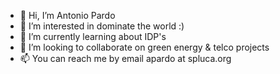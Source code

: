 - 👋 Hi, I’m Antonio Pardo
- 👀 I’m interested in dominate the world :)
- 🌱 I’m currently learning about IDP's
- 💞️ I’m looking to collaborate on green energy & telco projects
- 📫 You can reach me by email apardo at spluca.org

<!---
antpard/antpard is a ✨ special ✨ repository because its `README.md` (this file) appears on your GitHub profile.
You can click the Preview link to take a look at your changes.
--->
